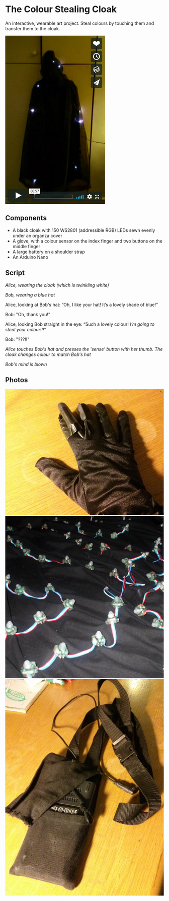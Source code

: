 The Colour Stealing Cloak
=========================

An interactive, wearable art project. Steal colours by touching them and transfer them to the cloak.

[![Video](./images/video.png)](https://vimeo.com/79153816)

Components
----------

* A black cloak with 150 WS2801 (addressible RGB) LEDs sewn evenly under an organza cover
* A glove, with a colour sensor on the index finger and two buttons on the middle finger
* A large battery on a shoulder strap
* An Arduino Nano

Script
------

_Alice, wearing the cloak (which is twinkling white)_

_Bob, wearing a blue hat_

Alice, looking at Bob's hat: “Oh, I like your hat! It’s a lovely shade of blue!”

Bob: "Oh, thank you!"

Alice, looking Bob straight in the eye: “Such a lovely colour! _I’m going to steal your colour!!!_”

Bob: "???!!"

_Alice touches Bob's hat and presses the 'sense' button with her thumb. The cloak changes colour to match Bob's hat_

_Bob's mind is blown_


Photos
------

![Glove with sensor and buttons](https://raw.githubusercontent.com/tangentmonger/colourstealingcloak/master/images/cloakglove.jpg "Glove with sensor and buttons")
![LEDs](https://raw.githubusercontent.com/tangentmonger/colourstealingcloak/master/images/cloakleds.jpg "LEDs")
![Battery in pouch](https://raw.githubusercontent.com/tangentmonger/colourstealingcloak/master/images/battery.jpg "Battery in pouch")

